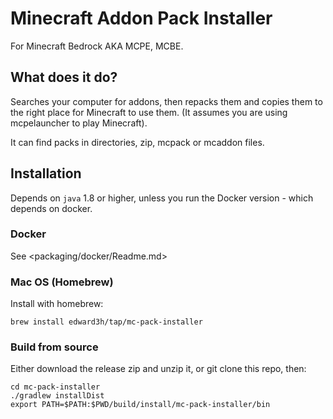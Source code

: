# Minecraft Addon Pack Installer

For Minecraft Bedrock AKA MCPE, MCBE.

## What does it do?

Searches your computer for addons, then repacks them and copies them to the right place for Minecraft to use them. (It assumes you are using mcpelauncher to play Minecraft).

It can find packs in directories, zip, mcpack or mcaddon files.

## Installation

Depends on `java` 1.8 or higher, unless you run the Docker version - which depends on docker.

### Docker

See <packaging/docker/Readme.md>

### Mac OS (Homebrew)

Install with homebrew:

    brew install edward3h/tap/mc-pack-installer

### Build from source

Either download the release zip and unzip it, or git clone this repo, then:

    cd mc-pack-installer
    ./gradlew installDist
    export PATH=$PATH:$PWD/build/install/mc-pack-installer/bin